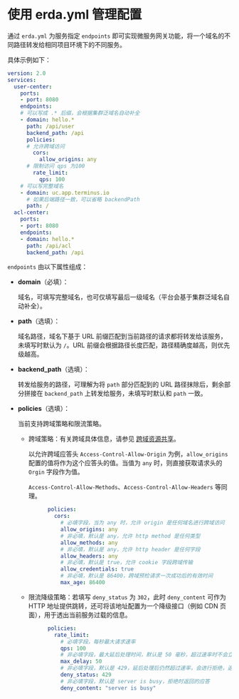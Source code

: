# 使用 erda.yml 管理配置

通过 `erda.yml` 为服务指定 `endpoints` 即可实现微服务网关功能，将一个域名的不同路径转发给相同项目环境下的不同服务。

具体示例如下：

```yaml
version: 2.0
services:
  user-center:
    ports:
    - port: 8080
    endpoints:
    # 可以写成 .* 后缀，会根据集群泛域名自动补全
    - domain: hello.*
      path: /api/user
      backend_path: /api
      policies:
      # 允许跨域访问
        cors:
          allow_origins: any
      # 限制访问 qps 为100
        rate_limit:
          qps: 100
    # 可以写完整域名
    - domain: uc.app.terminus.io
      # 如果后端路径一致，可以省略 backendPath
      path: /
  acl-center:
    ports:
    - port: 8080
    endpoints:
    - domain: hello.*
      path: /api/acl
      backend_path: /api
```

`endpoints` 由以下属性组成：

* **domain**（必填）：

  域名，可填写完整域名，也可仅填写最后一级域名（平台会基于集群泛域名自动补全）。

* **path**（选填）：

  域名路径，域名下基于 URL 前缀匹配到当前路径的请求都将转发给该服务，未填写时默认为 `/`。URL 前缀会根据路径长度匹配，路径精确度越高，则优先级越高。

* **backend_path**（选填）：

  转发给服务的路径，可理解为将 `path` 部分匹配到的 URL 路径抹除后，剩余部分拼接在 `backend_path` 上转发给服务，未填写时默认和 `path` 一致。

* **policies**（选填）：

  当前支持跨域策略和限流策略。

  * 跨域策略：有关跨域具体信息，请参见 [跨域资源共享](https://developer.mozilla.org/zh-CN/docs/Web/HTTP/Access_control_CORS)。

    以允许跨域应答头 `Access-Control-Allow-Origin` 为例，`allow_origins ` 配置的值将作为这个应答头的值。当值为 `any` 时，则直接获取请求头的 `Orgin` 字段作为值。

    `Access-Control-Allow-Methods`、`Access-Control-Allow-Headers` 等同理。

    ```yaml
          policies:
            cors:
              # 必填字段，当为 any 时，允许 origin 是任何域名进行跨域访问
              allow_origins: any
              # 非必填，默认是 any，允许 http method 是任何类型
              allow_methods: any
              # 非必填，默认是 any，允许 http header 是任何字段
              allow_headers: any
              # 非必填，默认是 true，允许 cookie 字段跨域传输
              allow_credentials: true
              # 非必填，默认是 86400，跨域预检请求一次成功后的有效时间
              max_age: 86400
    ```

  * 限流降级策略：若填写 `deny_status` 为 `302`，此时 `deny_content` 可作为 HTTP 地址提供跳转，还可将该地址配置为一个降级接口（例如 CDN 页面），用于透出当前服务过载的信息。

    ```yaml
          policies:
            rate_limit:
              # 必填字段，每秒最大请求速率
              qps: 100
              # 非必填字段，最大延后处理时间，默认是 50 毫秒，超过速率时不会立即拒绝，进行去峰填谷处理
              max_delay: 50
              # 非必填字段，默认是 429，延后处理后仍然超过速率，会进行拒绝，返回对应的状态码
              deny_status: 429
              # 非必填字段，默认是 server is busy，拒绝时返回的应答
              deny_content: "server is busy"
    ```
